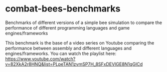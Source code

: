 # combat-bees-benchmarks
Benchmarks of different versions of a simple bee simulation to compare the performance of different programming languages and game engines/frameworks

This benchmark is the base of a video series on Youtube comparing the performance between assembly and different languages and engines/frameworks. 
You can watch the playlist here: https://www.youtube.com/watch?v=82XkA2r8HNQ&list=PLpeTAN1zvmSP7H_8SFxDEVlGE8N1qGICd
